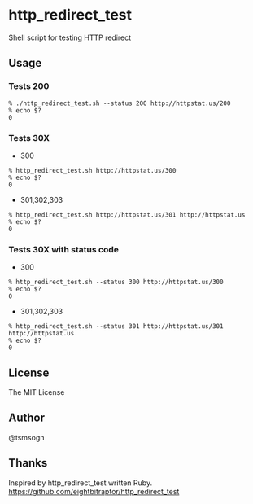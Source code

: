 # http_redirect_test  

Shell script for testing HTTP redirect

## Usage

### Tests 200

```
% ./http_redirect_test.sh --status 200 http://httpstat.us/200
% echo $?
0
```

### Tests 30X

- 300

```
% http_redirect_test.sh http://httpstat.us/300
% echo $?
0
```

- 301,302,303

```
% http_redirect_test.sh http://httpstat.us/301 http://httpstat.us
% echo $?
0
```

### Tests 30X with status code

- 300

```
% http_redirect_test.sh --status 300 http://httpstat.us/300
% echo $?
0
```

- 301,302,303

```
% http_redirect_test.sh --status 301 http://httpstat.us/301 http://httpstat.us
% echo $?
0
```

## License 

The MIT License

## Author

@tsmsogn

## Thanks

Inspired by http_redirect_test written Ruby. https://github.com/eightbitraptor/http_redirect_test
